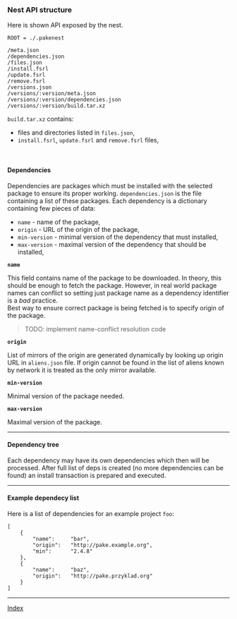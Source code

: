 ### Nest API structure

Here is shown API exposed by the nest.

    ROOT = ./.pakenest

    /meta.json
    /dependencies.json
    /files.json
    /install.fsrl
    /update.fsrl
    /remove.fsrl
    /versions.json
    /versions/:version/meta.json
    /versions/:version/dependencies.json
    /versions/:version/build.tar.xz


`build.tar.xz` contains:

* files and directories listed in `files.json`,
* `install.fsrl`, `update.fsrl` and `remove.fsrl` files,

&nbsp;

#### Dependencies

Dependencies are packages which must be installed with the selected package to ensure its
proper working. `dependencies.json` is the file containing a list of these packages.
Each dependency is a dictionary containing few pieces of data:

* `name`        - name of the package,
* `origin`      - URL of the origin of the package,
* `min-version` - minimal version of the dependency that must installed,
* `max-version` - maximal version of the dependency that should be installed,


**`name`**

This field contains name of the package to be downloaded.
In theory, this should be enough to fetch the package.
However, in real world package names can conflict so setting just package name as
a dependency identifier is a *bad* practice.  
Best way to ensure correct package is being fetched is to specify origin of the package.

> TODO: implement name-conflict resolution code


**`origin`**

List of mirrors of the origin are generated dynamically by looking up origin URL in
`aliens.json` file.
If origin cannot be found in the list of aliens known by network it is treated as the only mirror available.


**`min-version`**

Minimal version of the package needed.


**`max-version`**

Maximal version of the package.


----

#### Dependency tree

Each dependency may have its own dependencies which then will be processed.
After full list of deps is created (no more dependencies can be found) an install transaction is
prepared and executed.


----

#### Example dependecy list

Here is a list of dependencies for an example project `foo`:

    [
        {
            "name":     "bar",
            "origin":   "http://pake.example.org",
            "min":      "2.4.8"
        },
        {
            "name":     "baz",
            "origin":   "http://pake.przyklad.org"
        }
    ]

----

[Index](../index.mdown)
